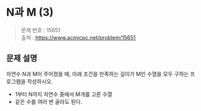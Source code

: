# N과 M (3)

> 문제 번호 : 15651  
> 출처 : https://www.acmicpc.net/problem/15651

## 문제 설명

<p>자연수 N과 M이 주어졌을 때, 아래 조건을 만족하는 길이가 M인 수열을 모두 구하는 프로그램을 작성하시오.</p>
<ul>
 <li>1부터 N까지&nbsp;자연수 중에서&nbsp;M개를 고른 수열</li>
 <li>같은 수를 여러 번 골라도 된다.</li>
</ul>

